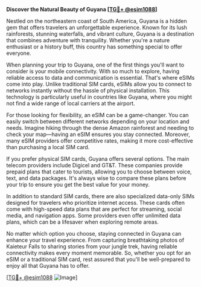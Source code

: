 **Discover the Natural Beauty of Guyana [[TG💪+ @esim1088](https://t.me/s/esim1088)]**

Nestled on the northeastern coast of South America, Guyana is a hidden gem that offers travelers an unforgettable experience. Known for its lush rainforests, stunning waterfalls, and vibrant culture, Guyana is a destination that combines adventure with tranquility. Whether you're a nature enthusiast or a history buff, this country has something special to offer everyone.

When planning your trip to Guyana, one of the first things you'll want to consider is your mobile connectivity. With so much to explore, having reliable access to data and communication is essential. That's where eSIMs come into play. Unlike traditional SIM cards, eSIMs allow you to connect to networks instantly without the hassle of physical installation. This technology is particularly useful in countries like Guyana, where you might not find a wide range of local carriers at the airport.

For those looking for flexibility, an eSIM can be a game-changer. You can easily switch between different networks depending on your location and needs. Imagine hiking through the dense Amazon rainforest and needing to check your map—having an eSIM ensures you stay connected. Moreover, many eSIM providers offer competitive rates, making it more cost-effective than purchasing a local SIM card.

If you prefer physical SIM cards, Guyana offers several options. The main telecom providers include Digicel and GT&T. These companies provide prepaid plans that cater to tourists, allowing you to choose between voice, text, and data packages. It's always wise to compare these plans before your trip to ensure you get the best value for your money.

In addition to standard SIM cards, there are also specialized data-only SIMs designed for travelers who prioritize internet access. These cards often come with high-speed data plans that are perfect for streaming, social media, and navigation apps. Some providers even offer unlimited data plans, which can be a lifesaver when exploring remote areas.

No matter which option you choose, staying connected in Guyana can enhance your travel experience. From capturing breathtaking photos of Kaieteur Falls to sharing stories from your jungle trek, having reliable connectivity makes every moment memorable. So, whether you opt for an eSIM or a traditional SIM card, rest assured that you'll be well-prepared to enjoy all that Guyana has to offer.

[[TG💪+ @esim1088](https://t.me/s/esim1088) ![Image](https://i.postimg.cc/Y0z9fWf4/image.png)]